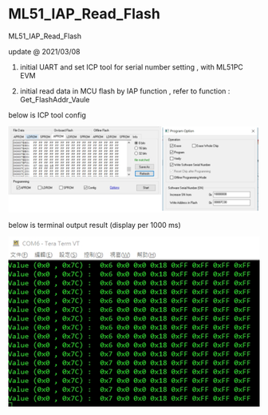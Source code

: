 # ML51_IAP_Read_Flash
 ML51_IAP_Read_Flash

update @ 2021/03/08

1. initial UART and set ICP tool for serial number setting , with ML51PC EVM 

2. initial read data in MCU flash by IAP function , refer to function : Get_FlashAddr_Vaule

below is ICP tool config 

![image](https://github.com/released/ML51_IAP_Read_Flash/blob/main/SN_ICP.jpg)

below is terminal output result (display per 1000 ms)

![image](https://github.com/released/ML51_IAP_Read_Flash/blob/main/LOG_ICP.jpg)

